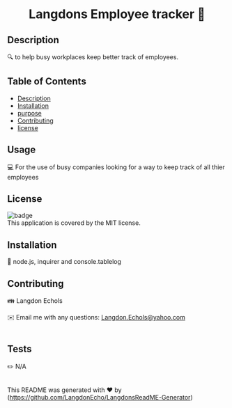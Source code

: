
<h1 align="center">Langdons Employee tracker 👋</h1>

## Description
🔍 to help busy workplaces keep better track of employees.

## Table of Contents
- [Description](#description)
- [Installation](#installation)
- [purpose](#purpose)
- [Contributing](#contributing)
- [license](#license)

## Usage
💻 For the use of busy companies looking for a way to keep track of all thier employees 

## License
![badge](https://img.shields.io/badge/license-MIT-brightgreen)
<br />
This application is covered by the MIT license. 

## Installation
💾 node.js, inquirer and console.tablelog 

## Contributing
👪 Langdon Echols

✉️ Email me with any questions: Langdon.Echols@yahoo.com<br /><br />

## Tests
✏️ N/A<br />
<br />


This README was generated with ❤️ by (https://github.com/LangdonEcho/LangdonsReadME-Generator)